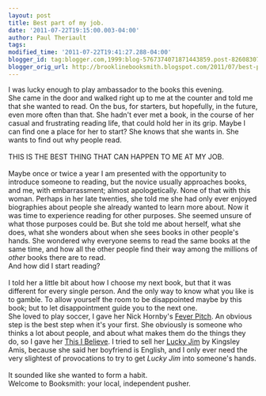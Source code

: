 ```yaml
---
layout: post
title: Best part of my job.
date: '2011-07-22T19:15:00.003-04:00'
author: Paul Theriault
tags: 
modified_time: '2011-07-22T19:41:27.288-04:00'
blogger_id: tag:blogger.com,1999:blog-5767374071871443859.post-8260830795210607580
blogger_orig_url: http://brooklinebooksmith.blogspot.com/2011/07/best-part-of-my-job.html
---
```


I was lucky enough to play ambassador to the books this evening.<br />She came in the door and walked right up to me at the counter and told me that she wanted to read. On the bus, for starters, but hopefully, in the future, even more often than that. She hadn't ever met a book, in the course of her casual and frustrating reading life, that could hold her in its grip. Maybe I can find one a place for her to start? She knows that she wants in. She wants to find out why people read.<br /><br />THIS IS THE BEST THING THAT CAN HAPPEN TO ME AT MY JOB.<br /><br />Maybe once or twice a year I am presented with the opportunity to introduce someone to reading, but the novice usually approaches books, and me, with embarrassment; almost apologetically. None of that with this woman. Perhaps in her late twenties, she told me she had only ever enjoyed biographies about people she already wanted to learn more about. Now it was time to experience reading for other purposes. She seemed unsure of what those purposes could be. But she told me about herself, what she does, what she wonders about when she sees books in other people's hands. She wondered why everyone seems to read the same books at the same time, and how all the other people find their way among the millions of <i>other</i> books there are to read.<br />And how did I start reading?<br /><br />I told her a little bit about how I choose my next book, but that it was different for every single person. And the only way to know what you like is to gamble. To allow yourself the room to be disappointed maybe by this book; but to let disappointment guide you to the next one.<br />She loved to play soccer, I gave her Nick Hornby's <a href="http://www.brooklinebooksmith-shop.com/book/9781573226882">Fever Pitch</a>. An obvious step is the best step when it's your first. She obviously is someone who thinks a lot about people, and about what makes them do the things they do, so I gave her <a href="http://www.brooklinebooksmith-shop.com/book/9780805086584">This I Believe</a>. I tried to sell her <a href="http://www.brooklinebooksmith-shop.com/book/9780140186307">Lucky Jim</a> by Kingsley Amis, because she said her boyfriend is English, and I only ever need the very slightest of provocations to try to get <i>Lucky Jim</i> into someone's hands.<br /><br />It sounded like she wanted to form a habit.<br />Welcome to Booksmith: your local, independent pusher.